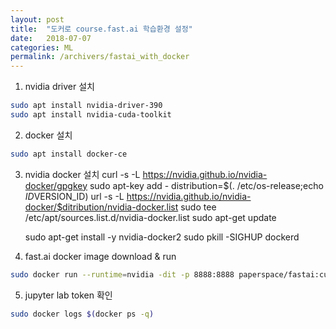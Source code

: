 ```yaml
---
layout: post
title:  "도커로 course.fast.ai 학습환경 설정"
date:   2018-07-07
categories: ML
permalink: /archivers/fastai_with_docker
---
```


1. nvidia driver 설치
```sh
sudo apt install nvidia-driver-390
sudo apt install nvidia-cuda-toolkit
```

2. docker 설치
```sh
sudo apt install docker-ce
```

3. nvidia docker 설치
    curl -s -L https://nvidia.github.io/nvidia-docker/gpgkey
    sudo apt-key add - 
    distribution=$(. /etc/os-release;echo $ID$VERSION_ID)
    url -s -L https://nvidia.github.io/nvidia-docker/$ditribution/nvidia-docker.list
    sudo tee /etc/apt/sources.list.d/nvidia-docker.list
    sudo apt-get update
    
    sudo apt-get install -y nvidia-docker2
    sudo pkill -SIGHUP dockerd


4. fast.ai docker image download & run
```sh
sudo docker run --runtime=nvidia -dit -p 8888:8888 paperspace/fastai:cuda9_pytorchJL
```

5. jupyter lab token 확인
```sh
sudo docker logs $(docker ps -q)
```

